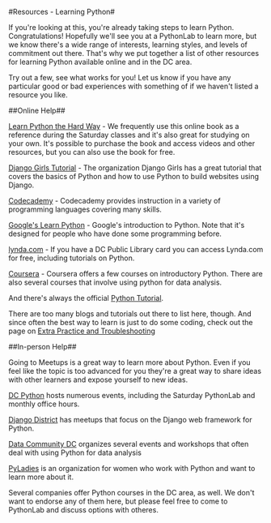 #Resources - Learning Python#

If you're looking at this, you're already taking steps to learn Python. Congratulations! Hopefully we'll see you at a PythonLab to learn more, but we know there's a wide range of interests, learning styles, and levels of commitment out there. That's why we put together a list of other resources for learning Python available online and in the DC area.

Try out a few, see what works for you! Let us know if you have any particular good or bad experiences with something of if we haven't listed a resource you like.

##Online Help##

[Learn Python the Hard Way](http://learnpythonthehardway.org/book/) - We frequently use this online book as a reference during the Saturday classes and it's also great for studying on your own. It's possible to purchase the book and access videos and other resources, but you can also use the book for free.

[Django Girls Tutorial](http://tutorial.djangogirls.org/en/index.html) - The organization Django Girls has a great tutorial that covers the basics of Python and how to use Python to build websites using Django.

[Codecademy](http://www.codecademy.com/en/tracks/python) - Codecademy provides instruction in a variety of programming languages covering many skills. 

[Google's Learn Python](https://developers.google.com/edu/python/) - Google's introduction to Python. Note that it's designed for people who have done some programming before.

[lynda.com](http://www.lynda.com/Python-training-tutorials/415-0.html) - If you have a DC Public Library card you can access Lynda.com for free, including tutorials on Python.

[Coursera](https://www.coursera.org/courses?query=python) - Coursera offers a few courses on introductory Python. There are also several courses that involve using python for data analysis.

And there's always the official [Python Tutorial](https://docs.python.org/2/tutorial/).

There are too many blogs and tutorials out there to list here, though. And since often the best way to learn is just to do some coding, check out the page on [Extra Practice and Troubleshooting](www.github.com/necaris/pythonlab-classes/extra_practice.md)

##In-person Help##

Going to Meetups is a great way to learn more about Python. Even if you feel like the topic is too advanced for you they're a great way to share ideas with other learners and expose yourself to new ideas.

[DC Python](http://www.meetup.com/DCPython/) hosts numerous events, including the Saturday PythonLab and monthly office hours.

[Django District](http://www.meetup.com/django-district/) has meetups that focus on the Django web framework for Python.

[Data Community DC](http://www.meetup.com/Data-Community-DC/) organizes several events and workshops that often deal with using Python for data analysis

[PyLadies](http://www.meetup.com/dc-pyladies/) is an organization for women who work with Python and want to learn more about it.

Several companies offer Python courses in the DC area, as well. We don't want to endorse any of them here, but please feel free to come to PythonLab and discuss options with otheres.